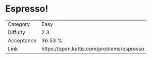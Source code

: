 # Espresso!

<table>
    <tr>
        <td>Category</td>
        <td>Easy</td>
    </tr>
    <tr>
        <td>Diffulty</td>
        <td>2.3</td>
    </tr>
    <tr>
        <td>Acceptance</td>
        <td>36.53 %</td>
    </tr>
    <tr>
        <td>Link</td>
        <td>https://open.kattis.com/problems/espresso</td>
    </tr>
</table>